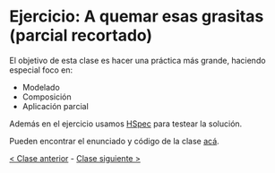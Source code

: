 # Ejercicio: A quemar esas grasitas (parcial recortado)

El objetivo de esta clase es hacer una práctica más grande, haciendo especial foco en:
- Modelado
- Composición
- Aplicación parcial

Además en el ejercicio usamos [HSpec](https://docs.google.com/document/d/17EPSZSw7oY_Rv2VjEX2kMZDFklMOcDVVxyve9HSG0mE/edit#) para testear la solución.

Pueden encontrar el enunciado y código de la clase [acá](https://github.com/pdep-mit/practica-funcional-2020-gimnasio-mmatos).

[< Clase anterior](https://github.com/pdep-mit/bitacora-de-clase/blob/master/clase-05.md) - [Clase siguiente >](https://github.com/pdep-mit/bitacora-de-clase/blob/master/clase-07.md)
